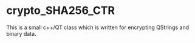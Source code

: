 crypto_SHA256_CTR
=================

This is a small c++/QT class which is written for encrypting QStrings and binary data.
